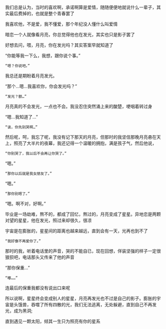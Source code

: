 我们总是认为，当时的喜欢啊，承诺啊算是爱情，随随便便地就说什么一辈子，其实最后费掉的，也就是整个青春罢了

我喜欢他，不是爱，我不懂爱，那个年纪没人懂什么叫爱情

暗恋一个人就像看月亮，你总觉得他也在发光，其实也只是影子罢了

好想去问，喂，月亮，你在发光吗？其实答案早就知道了

“你能等我一下么，我想，跟你说个事。”      

    “嗯？你说吧。”    

我总还是期盼着月亮发光。   

“那个…嗯…我喜欢你，你会发光吗？”    

    “发光？额…”     

月亮真的不会发光，一点也不会。我没忍住突然涌上来的酸楚，哽咽着转过身

“嗯…我知道了…”   

    “诶，你先别哭啊…”       

然后呢，呵，我忘了呢，我没有记下那天的月亮，但那时的我坚信那晚月亮悬在天上，照亮了大半片的夜幕，我还记得一个温暖的拥抱，满是孩子气，然后他说，

    “你别哭了，我以后不会再让你哭了。”      

“嗯。”     

    “那你以后就是我女朋友了。”   

“嗯。”

    “那你别嗯了。”     

“嗯。啊不对，好啊。”    

毕业是一场劫难，熬不的，都成了回忆，熬过的，月亮变成了星星。异地恋是两颗对望的星星，他在发光，照过来却很久，很凉    

宇宙是在膨胀的，星星间的距离也越来越远，直到会有一天，光再也到不了        

    “我好像不再爱你了。”       

那时的我，听着电话里的声音，哭的不能自已，现在回想，佯装坚强的样子一定很狼狈吧，电话那头又传来了他的声音     

“那你保重…”     

    “嘟……”  

连最后的保重我都没有说出口来呢

所以说啊，星星终会变成别人的星星，月亮再发光也不过是自己的影子。膨胀的宇宙是头饿兽，吞噬了所有四散的光，我们无法逃离，无处躲避，直到自己不再发光，成为黑洞;

直到遇见一颗太阳，倾其一生只为照亮有你的星系
